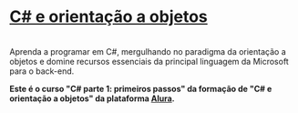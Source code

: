 # [C# e orientação a objetos](https://cursos.alura.com.br/formacao-c-sharp-orientacao-objetos-v95990)
<br>
Aprenda a programar em C#, mergulhando no paradigma da orientação a objetos e domine recursos essenciais da principal linguagem da Microsoft para o back-end.
<br>

**Este é o curso "C# parte 1: primeiros passos" da formação de "C# e orientação a objetos" da plataforma [Alura](https://cursos.alura.com.br/).**